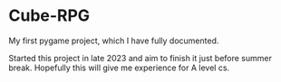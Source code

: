 # Cube-RPG
My first pygame project, which I have fully documented.

Started this project in late 2023 and aim to finish it just before
summer break. Hopefully this will give me experience for A level cs.
